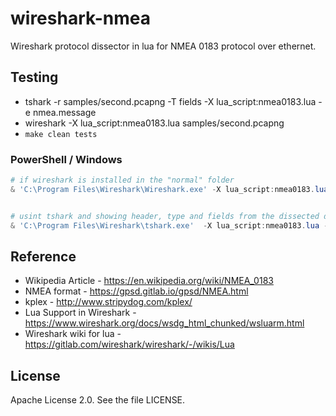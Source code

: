 # wireshark-nmea
Wireshark protocol dissector in lua for NMEA 0183 protocol over ethernet.




## Testing
* tshark -r samples/second.pcapng -T fields -X lua_script:nmea0183.lua -e nmea.message
* wireshark -X lua_script:nmea0183.lua samples/second.pcapng
* `make clean tests`

### PowerShell / Windows
```powershell
# if wireshark is installed in the "normal" folder
& 'C:\Program Files\Wireshark\Wireshark.exe' -X lua_script:nmea0183.lua samples\second.pcapng


# usint tshark and showing header, type and fields from the dissected data
& 'C:\Program Files\Wireshark\tshark.exe'  -X lua_script:nmea0183.lua -T fields -e nmea.header -e nmea.type -e nmea.fields -r .\samples\second.pcapng

```

## Reference
* Wikipedia Article - https://en.wikipedia.org/wiki/NMEA_0183
* NMEA format - https://gpsd.gitlab.io/gpsd/NMEA.html
* kplex - http://www.stripydog.com/kplex/
* Lua Support in Wireshark - https://www.wireshark.org/docs/wsdg_html_chunked/wsluarm.html
* Wireshark wiki for lua - https://gitlab.com/wireshark/wireshark/-/wikis/Lua


## License
Apache License 2.0. See the file LICENSE.